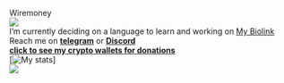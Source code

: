 Wiremoney
<br>
<a href="https://komarev.com/ghpvc"> <img align="center" src="https://komarev.com/ghpvc/?username=wiremoneyy"/></a>
<br>
I’m currently deciding on a language to learn and working on [My Biolink](https://github.com/wiremoneyy/biolinktest2-main)
<br>
Reach me on [**telegram**](https://t.me/ukwarden) or [**Discord**](https://discord.com/users/865911778235908168)
<br>
[**click to see my crypto wallets for donations**](https://einfachctf.live/wallets.txt)
<br>
[![**My stats**](https://github-readme-stats.vercel.app/api?username=wiremoneyy&show_icons=true&theme=tokyonight)]
<br>
![](https://hit.yhype.me/github/profile?user_id=140651577)
